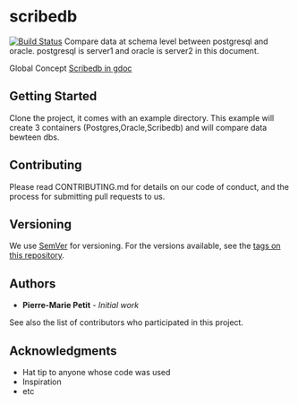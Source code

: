 # scribedb
[![Build Status](https://travis-ci.com/Decathlon/scribedb.svg?branch=pmpetit)](https://travis-ci.com/Decathlon/scribedb)
Compare data at schema level between postgresql and oracle. postgresql is server1 and oracle is server2 in this document.

Global Concept [Scribedb in gdoc](https://docs.google.com/presentation/d/1fm95I4YT40y5ZUj8Yaqxk-MaZO0ILIwpwGKuuNAk3JY/edit?usp=sharing)

## Getting Started

Clone the project, it comes with an example directory. This example will create 3 containers (Postgres,Oracle,Scribedb) and will compare data bewteen dbs.

## Contributing

Please read CONTRIBUTING.md for details on our code of conduct, and the process for submitting pull requests to us.

## Versioning

We use [SemVer](http://semver.org/) for versioning. For the versions available, see the [tags on this repository](https://github.com/dktunited/scribedb/tags). 

## Authors

* **Pierre-Marie Petit** - *Initial work* 

See also the list of contributors who participated in this project.

## Acknowledgments

* Hat tip to anyone whose code was used
* Inspiration
* etc
